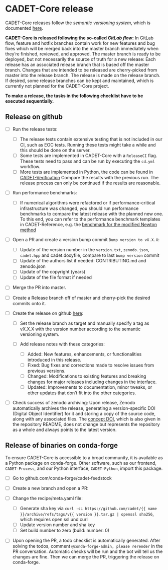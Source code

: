 CADET-Core release
==================

CADET-Core releases follow the *semantic versioning system*, which is documented [here](https://semver.org/).

**CADET-Core is released following the so-called *GitLab flow*:**
In GitLab flow, feature and hotfix branches contain work for new features and bug fixes which will be merged back into the master branch immediately when they’re finished, reviewed, and approved. The master branch is ready to be deployed, but not necessarily the source of truth for a new release: Each release has an associated release branch that is based off the master branch. Changes that are intended to be released are cherry-picked from master into the release branch. The release is made on the release branch. If desired, some release branches can be kept and maintained, which is currently not planned for the CADET-Core project.


**To make a release, the tasks in the following checklist have to be executed sequentially.**


Release on github
-----------------

- [ ] Run the release tests:

  - [ ] The release tests contain extensive testing that is not included in our CI, such as EOC tests.
    Running these tests might take a while and this should be done on the server.
  - [ ] Some tests are implemented in CADET-Core with a `ReleaseCI` flag. These tests need to pass and can be run by executing the `cd.yml` workflow.
  - [ ] More tests are implemented in Python, the code can be found in [CADET-Verification](https://github.com/cadet/CADET-Verification)
  Compare the results with the previous run.
  The release process can only be continued if the results are reasonable.

- [ ] Run performance benchmarks:

  - [ ] If numerical algorithms were refactored or if performance-critical infrastructure was changed, you should run performance benchmarks to compare the latest release with the planned new one.
    To this end, you can refer to the performance benchmark templates in CADET-Reference, e.g. the [benchmark for the modified Newton method](https://jugit.fz-juelich.de/IBG-1/ModSim/cadet/cadet-reference/-/tree/benchmark_modified_newton?ref_type=heads)

- [ ] Open a PR and create a version bump commit `Bump version to vX.X.X`:
  
  - [ ] Update of the version number in the `version.txt`, `zenodo.json`, `cadet.hpp` and cadet.doxyfile, compare to last `bump version` commit
  - [ ] Update of the authors list if needed: CONTRIBUTING.md and zenodo.json
  - [ ] Update of the copyright (years)
  - [ ] Update of the file format if needed

- [ ] Merge the PR into master.

- [ ] Create a Release branch off of master and cherry-pick the desired commits onto it.

- [ ] Create the release on github [here](https://github.com/cadet/CADET-Core/releases/new):

  - [ ] Set the release branch as target and manually specify a tag as vX.X.X with the version number according to the semantic versioning system.
  - [ ] Add release notes with these categories:

    - [ ] Added: New features, enhancements, or functionalities introduced in this release.
    - [ ] Fixed: Bug fixes and corrections made to resolve issues from previous versions.
    - [ ] Changed: Modifications to existing features and breaking changes for major releases including changes in the interface.
    - [ ] Updated: Improvements to documentation, minor tweaks, or other updates that don’t fit into the other categories.

- [ ] Check success of zenodo archiving: Upon release, Zenodo automatically archives the release, generating a version-specific DOI (Digital Object Identifier) for it and storing a copy of the source code, along with any associated files. The [concept DOI](https://doi.org/10.5281/zenodo.8179015), which is also given in the repository README, does not change but represents the repository as a whole and always points to the latest version.

Release of binaries on conda-forge
----------------------------------

To ensure CADET-Core is accessible to a broad community, it is available as a Python package on conda-forge.
Other software, such as our frontend, `CADET-Process`, and our Python interface, `CADET-Python`, import this package.

- [ ] Go to github.com/conda-forge/cadet-feedstock
- [ ] Create a new branch and open a PR:
- [ ] Change the recipe/meta.yaml file:

  - [ ] Generate sha key via ``curl -sL https://github.com/cadet/{{ name }}/archive/refs/tags/v{{ version }}.tar.gz | openssl sha256``, which requires open ssl und curl
  - [ ] Update version number and sha key
  - [ ] Set build number to zero (build: number: 0)

- [ ] Upon opening the PR, a todo checklist is automatically generated. After solving the todos, comment `@conda-forge-admin, please rerender` in the PR conversation. Automatic checks will be run and the bot will tell us the changes are fine. Then we can merge the PR, triggering the release on conda-forge.

